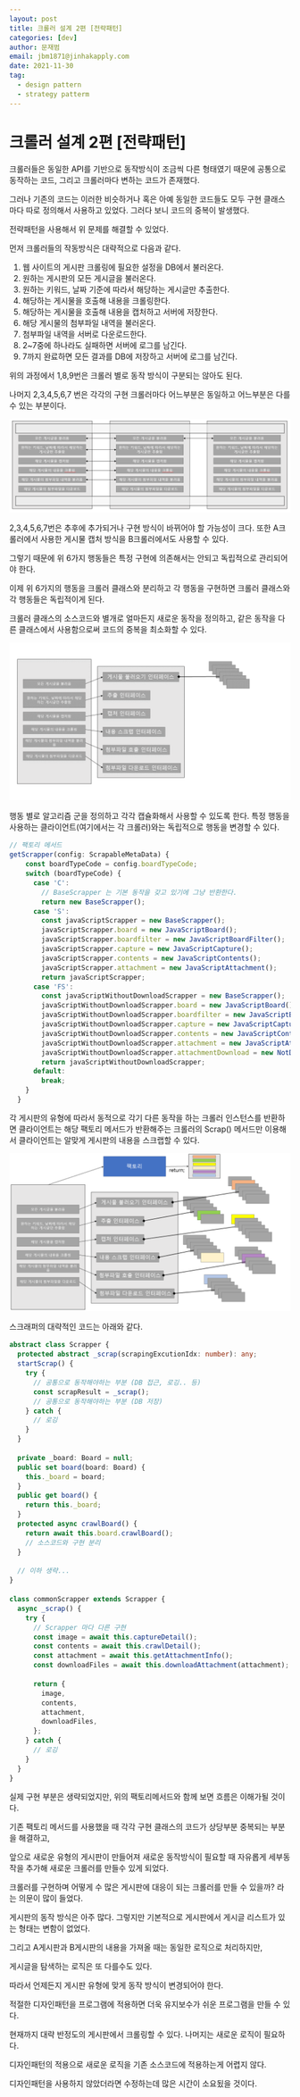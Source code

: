 ```yaml
---
layout: post
title: 크롤러 설계 2편 [전략패턴]
categories: [dev]
author: 문재범
email: jbm1871@jinhakapply.com
date: 2021-11-30
tag:
  - design pattern
  - strategy patterm
---
```


<!-- @format -->

# 크롤러 설계 2편 [전략패턴]

크롤러들은 동일한 API를 기반으로 동작방식이 조금씩 다른 형태였기 때문에 공통으로 동작하는 코드, 그리고 크롤러마다 변하는 코드가 존재했다.

그러나 기존의 코드는 이러한 비슷하거나 혹은 아예 동일한 코드들도 모두 구현 클래스마다 따로 정의해서 사용하고 있었다. 그러다 보니 코드의 중복이 발생했다.

전략패턴을 사용해서 위 문제를 해결할 수 있었다.

먼저 크롤러들의 작동방식은 대략적으로 다음과 같다.

1. 웹 사이트의 게시판 크롤링에 필요한 설정을 DB에서 불러온다.
2. 원하는 게시판의 모든 게시글을 불러온다.
3. 원하는 키워드, 날짜 기준에 따라서 해당하는 게시글만 추출한다.
4. 해당하는 게시물을 호출해 내용을 크롤링한다.
5. 해당하는 게시물을 호출해 내용을 캡처하고 서버에 저장한다.
6. 해당 게시물의 첨부파일 내역을 불러온다.
7. 첨부파일 내역을 서버로 다운로드한다.
8. 2~7중에 하나라도 실패하면 서버에 로그를 남긴다.
9. 7까지 완료하면 모든 결과를 DB에 저장하고 서버에 로그를 남긴다.

위의 과정에서 1,8,9번은 크롤러 별로 동작 방식이 구분되는 않아도 된다.

나머지 2,3,4,5,6,7 번은 각각의 구현 크롤러마다 어느부분은 동일하고 어느부분은 다를수 있는 부분이다.

![process2](/assets/img/posts/dev/2021-10-30-desgin-crawler-2/process2.png)

2,3,4,5,6,7번은 추후에 추가되거나 구현 방식이 바뀌어야 할 가능성이 크다. 또한 A크롤러에서 사용한 게시물 캡처 방식을 B크롤러에서도 사용할 수 있다.

그렇기 때문에 위 6가지 행동들은 특정 구현에 의존해서는 안되고 독립적으로 관리되어야 한다.

이제 위 6가지의 행동을 크롤러 클래스와 분리하고 각 행동을 구현하면 크롤러 클래스와 각 행동들은 독립적이게 된다.

크롤러 클래스의 소스코드와 별개로 얼마든지 새로운 동작을 정의하고, 같은 동작을 다른 클래스에서 사용함으로써 코드의 중복을 최소화할 수 있다.

![](/assets/img/posts/dev/2021-10-30-desgin-crawler-2/strategy.png)

행동 별로 알고리즘 군을 정의하고 각각 캡슐화해서 사용할 수 있도록 한다. 특정 행동을 사용하는 클라이언트(여기에서는 각 크롤러)와는 독립적으로 행동을 변경할 수 있다.

```typescript
// 팩토리 메서드
getScrapper(config: ScrapableMetaData) {
    const boardTypeCode = config.boardTypeCode;
    switch (boardTypeCode) {
      case 'C':
        // BaseScrapper 는 기본 동작을 갖고 있기에 그냥 반환한다.
        return new BaseScrapper();
      case 'S':
        const javaScriptScrapper = new BaseScrapper();
        javaScriptScrapper.board = new JavaScriptBoard();
        javaScriptScrapper.boardfilter = new JavaScriptBoardFilter();
        javaScriptScrapper.capture = new JavaScriptCapture();
        javaScriptScrapper.contents = new JavaScriptContents();
        javaScriptScrapper.attachment = new JavaScriptAttachment();
        return javaScriptScrapper;
      case 'FS':
        const javaScriptWithoutDownloadScrapper = new BaseScrapper();
        javaScriptWithoutDownloadScrapper.board = new JavaScriptBoard();
        javaScriptWithoutDownloadScrapper.boardfilter = new JavaScriptBoardFilter();
        javaScriptWithoutDownloadScrapper.capture = new JavaScriptCapture();
        javaScriptWithoutDownloadScrapper.contents = new JavaScriptContents();
        javaScriptWithoutDownloadScrapper.attachment = new JavaScriptAttachment();
        javaScriptWithoutDownloadScrapper.attachmentDownload = new NotDownload();
        return javaScriptWithoutDownloadScrapper;
      default:
        break;
    }
  }

```

각 게시판의 유형에 따라서 동적으로 각기 다른 동작을 하는 크롤러 인스턴스를 반환하면 클라이언트는 해당 팩토리 메서드가 반환해주는 크롤러의 Scrap() 메서드만 이용해서 클라이언트는 알맞게 게시판의 내용을 스크랩할 수 있다.

![](/assets/img/posts/dev/2021-10-30-desgin-crawler-2/final-process.png)

스크래퍼의 대략적인 코드는 아래와 같다.

```typescript
abstract class Scrapper {
  protected abstract _scrap(scrapingExcutionIdx: number): any;
  startScrap() {
    try {
      // 공통으로 동작해야하는 부분 (DB 접근, 로깅.. 등)
      const scrapResult = _scrap();
      // 공통으로 동작해야하는 부분 (DB 저장)
    } catch {
      // 로깅
    }
  }

  private _board: Board = null;
  public set board(board: Board) {
    this._board = board;
  }
  public get board() {
    return this._board;
  }
  protected async crawlBoard() {
    return await this.board.crawlBoard();
    // 소스코드와 구현 분리
  }

  // 이하 생략...
}

class commonScrapper extends Scrapper {
  async _scrap() {
    try {
      // Scrapper 마다 다른 구현
      const image = await this.captureDetail();
      const contents = await this.crawlDetail();
      const attachment = await this.getAttachmentInfo();
      const downloadFiles = await this.downloadAttachment(attachment);

      return {
        image,
        contents,
        attachment,
        downloadFiles,
      };
    } catch {
      // 로깅
    }
  }
}
```

실제 구현 부분은 생략되었지만, 위의 팩토리메서드와 함께 보면 흐름은 이해가될 것이다.

기존 팩토리 메서드를 사용했을 때 각각 구현 클래스의 코드가 상당부분 중복되는 부분을 해결하고,

앞으로 새로운 유형의 게시판이 만들어져 새로운 동작방식이 필요할 때 자유롭게 세부동작을 추가해 새로운 크롤러를 만들수 있게 되었다.

크롤러를 구현하며 어떻게 수 많은 게시판에 대응이 되는 크롤러를 만들 수 있을까? 라는 의문이 많이 들었다.

게시판의 동작 방식은 아주 많다. 그렇지만 기본적으로 게시판에서 게시글 리스트가 있는 형태는 변함이 없었다.

그리고 A게시판과 B게시판의 내용을 가져올 때는 동일한 로직으로 처리하지만,

게시글을 탐색하는 로직은 또 다를수도 있다.

따라서 언제든지 게시판 유형에 맞게 동작 방식이 변경되어야 한다.

적절한 디자인패턴을 프로그램에 적용하면 더욱 유지보수가 쉬운 프로그램을 만들 수 있다.

현재까지 대략 반정도의 게시판에서 크롤링할 수 있다. 나머지는 새로운 로직이 필요하다.

디자인패턴의 적용으로 새로운 로직을 기존 소스코드에 적용하는게 어렵지 않다.

디자인패턴을 사용하지 않았더라면 수정하는데 많은 시간이 소요됬을 것이다.
